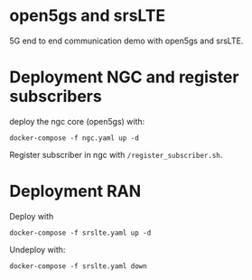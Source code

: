 # open5gs and srsLTE 

5G end to end communication demo with open5gs and srsLTE.

# Deployment NGC and register subscribers

deploy the ngc core (open5gs) with:

```
docker-compose -f ngc.yaml up -d
```

Register subscriber in ngc with `/register_subscriber.sh`.


# Deployment RAN

Deploy with

```
docker-compose -f srslte.yaml up -d
```

Undeploy with:

```
docker-compose -f srslte.yaml down
```